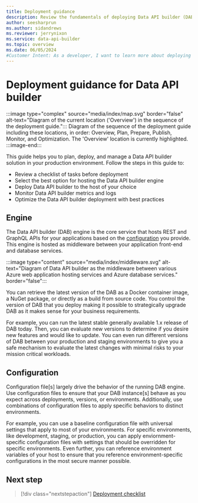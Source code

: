 ```yaml
---
title: Deployment guidance
description: Review the fundamentals of deploying Data API builder (DAB) to Azure services or a self-hosted solution.
author: seesharprun
ms.author: sidandrews
ms.reviewer: jerrynixon
ms.service: data-api-builder
ms.topic: overview
ms.date: 06/05/2024
#Customer Intent: As a developer, I want to learn more about deploying DAB, so that I can determine the best option for my workload.
---
```


# Deployment guidance for Data API builder

:::image type="complex" source="media/index/map.svg" border="false" alt-text="Diagram of the current location ('Overview') in the sequence of the deployment guide.":::
Diagram of the sequence of the deployment guide including these locations, in order: Overview, Plan, Prepare, Publish, Monitor, and Optimization. The 'Overview' location is currently highlighted.
:::image-end:::

This guide helps you to plan, deploy, and manage a Data API builder solution in your production environment. Follow the steps in this guide to:

- Review a checklist of tasks before deployment
- Select the best option for hosting the Data API builder engine
- Deploy Data API builder to the host of your choice
- Monitor Data API builder metrics and logs
- Optimize the Data API builder deployment with best practices

## Engine

The Data API builder (DAB) engine is the core service that hosts REST and GraphQL APIs for your applications based on the [configuration](#configuration) you provide. This engine is hosted as middleware between your application front-end and database services.

:::image type="content" source="media/index/middleware.svg" alt-text="Diagram of Data API builder as the middleware between various Azure web application hosting services and Azure database services." border="false":::

You can retrieve the latest version of the DAB as a Docker container image, a NuGet package, or directly as a build from source code. You control the version of DAB that you deploy making it possible to strategically upgrade DAB as it makes sense for your business requirements.

For example, you can run the latest stable generally available 1.x release of DAB today. Then, you can evaluate new versions to determine if you desire new features and would like to update. You can even run different versions of DAB between your production and staging environments to give you a safe mechanism to evaluate the latest changes with minimal risks to your mission critical workloads.

## Configuration

Configuration file\[s\] largely drive the behavior of the running DAB engine. Use configuration files to ensure that your DAB instance\[s\] behave as you expect across deployments, versions, or environments. Additionally, use combinations of configuration files to apply specific behaviors to distinct environments.

For example, you can use a baseline configuration file with universal settings that apply to most of your environments. For specific environments, like development, staging, or production, you can apply enviornment-specific configuration files with settings that should be overridden for specific environments. Even further, you can reference environment variables of your host to ensure that you reference environment-specific configurations in the most secure manner possible.

## Next step

> [!div class="nextstepaction"]
> [Deployment checklist](checklist.md)
